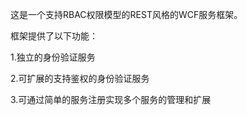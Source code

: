 这是一个支持RBAC权限模型的REST风格的WCF服务框架。

框架提供了以下功能：

1.独立的身份验证服务

2.可扩展的支持鉴权的身份验证服务

3.可通过简单的服务注册实现多个服务的管理和扩展
